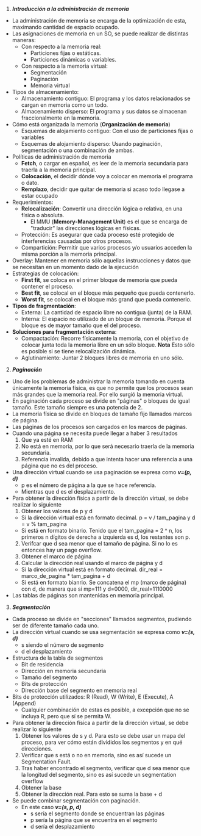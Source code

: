 1. ***Introducción a la administración de memoria***
  - La administración de memoria se encarga de la optimización de esta, maximando cantidad de espacio ocupado.
  - Las asignaciones de memoria en un SO, se puede realizar de distintas maneras:
    * Con respecto a la memoria real:
      * Particiones fijas o estáticas.
      * Particiones dinámicas o variables.
    * Con respecto a la memoria virtual:
      * Segmentación
      * Paginación
      * Memoria virtual
  - Tipos de almacenamiento:
    * Almacenamiento contiguo: El programa y los datos relacionados se cargan en memoria como un todo.
    * Almacenamiento disperso: El programa y sus datos se almacenan fraccionalmente en la memoria.
  - Cómo está organizada la memoria (**Organización de memoria**)
    * Esquemas de alojamiento contiguo: Con el uso de particiones fijas o variables
    * Esquemas de alojamiento disperso: Usando paginación, segmentación o una combinación de ambas.
  - Políticas de administración de memoria
    * **Fetch**, o cargar en español, es leer de la memoria secundaria para traerla a la memoria principal.
    * **Colocación**, el decidir dónde voy a colocar en memoria el programa o dato.
    * **Remplazo**, decidir que quitar de memoria si acaso todo llegase a estar ocupado
  - Requerimientos:
    * **Relocalización**: Convertir una dirección lógica o relativa, en una física o absoluta.
      * El MMU (**Memory-Management Unit**) es el que se encarga de "traducir" las direcciones lógicas en físicas.
    * Protección: Es asegurar que cada proceso esté protegido de interferencias causadas por otros procesos.
    * Compartición: Permitir que varios procesos y/o usuarios acceden la misma porción a la memoria principal.
  - Overlay: Mantener en memoria sólo aquellas instrucciones y datos que se necesitan en un momento dado de la ejecución
  - Estrategias de colocación:
    * **First fit**, se coloca en el primer bloque de memoria que pueda contener el proceso.
    * **Best fit**, se colocal en el bloque más pequeño que pueda contenerlo.
    * **Worst fit**, se colocal en el bloque más grand que pueda contenerlo.
  - **Tipos de fragmentación**:
    * Externa: La cantidad de espacio libre no contigua (junta) de la RAM.
    * Interna: El espacio no utilizado de un bloque de memoria. Porque el bloque es de mayor tamaño que el del proceso.
  - **Soluciones para fragmentación externa**:
    * Compactación: Recorre físicamente la memoria, con el objetivo de colocar junta toda la memoria libre en un sólo bloque. **Nota** Esto sólo es posible si se tiene relocalización dinámica.
    * Aglutinamiento: Juntar 2 bloques libres de memoria en uno sólo.
2. ***Paginación***
  - Uno de los problemas de administrar la memoria tomando en cuenta únicamente la memoria física, es que no permite que los procesos sean más grandes que la memoria real. Por ello surgió la memoria virtual.
  - En paginación cada proceso se divide en "páginas" o bloques de igual tamaño. Este tamaño siempre es una potencia de 2.
  - La memoria física se divide en bloques de tamaño fijo llamados marcos de página.
  - Las páginas de los procesos son cargados en los marcos de páginas.
  - Cuando una página se necesita puede llegar a haber 3 resultados
    1. Que ya esté en RAM
    2. No está en memoria, por lo que será necesario traerla de la memoria secundaria.
    3. Referencia invalida, debido a que intenta hacer una referencia a una página que no es del proceso.
  - Una dirección virtual cuando se usa paginación se expresa como **_v=(p, d)_**
    - p es el número de página a la que se hace referencia.
    - Mientras que d es el desplazamiento.
  - Para obtener la dirección física a partir de la dirección virtual, se debe realizar lo siguiente
    1. Obtener los valores de p y d
      - Si la dirección virtual está en formato decimal. p = v / tam_pagina y d = v % tam_pagina
      - Si está en formato binario. Tenido que el tam_pagina = 2 ^ n, los primeros n dígitos de derecha a izquierda es d, los restantes son p.
    2. Verifcar que d sea menor que el tamaño de página. Si no lo es entonces hay un page overflow.
    3. Obtener el marco de página
    4. Calcular la dirección real usando el marco de página y d
      - Si la dirección virtual está en formato decimal. dir_real = marco_de_pagina * tam_pagina + d
      - Si está en formato bianrio. Se concatena el mp (marco de página) con d, de manera que si mp=111 y d=0000, dir_real=1110000
  - Las tablas de páginas son mantenidas en memoria principal.
3. ***Segmentación***
  - Cada proceso se divide en "secciones" llamados segmentos, pudiendo ser de diferente tamaño cada uno.
  - La dirección virtual cuando se usa segmentación se expresa como **_v=(s, d)_**
    - s siendo el número de segmento
    - d el desplazamiento
  - Estructura de la tabla de segmentos
    - Bit de residencia
    - Dirección en memoria secundaria
    - Tamaño del segmento
    - Bits de protección
    - Dirección base del segmento en memoria real
  - Bits de protección utilizados: R (Read), W (Write), E (Execute), A (Append)
    - Cualquier combinación de estas es posible, a excepción que no se incluya R, pero que sí se permita W.
  - Para obtener la dirección física a partir de la dirección virtual, se debe realizar lo siguiente
    1. Obtener los valores de s y d. Para esto se debe usar un mapa del proceso, para ver cómo están divididos los segmentos y en qué direcciones.
    2. Verificar que s está o no en memoria, sino es así sucede un Segmentation Fault.
    3. Tras haber encontrado el segmento, verificar que d sea menor que la longitud del segmento, sino es así sucede un segmentation overflow
    4. Obtener la base
    5. Obtener la dirección real. Para esto se suma la base + d
  - Se puede combinar segmentación con paginación.
    - En este caso **_v=(s, p, d)_**
      - s sería el segmento donde se encuentran las páginas
      - p sería la página que se encuentra en el segmento
      - d sería el desplazamiento
